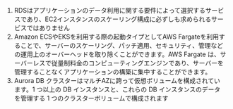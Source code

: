 1. RDSはアプリケーションのデータ利用に関する要件によって選択するサービスであり、EC2インスタンスのスケーリング構成に必ずしも求められるサービスではありません
2. Amazon ECSやEKSを利用する際の起動タイプとしてAWS Fargateを利用することで、サーバーのスケーリング、パッチ適用、セキュリティ、管理などの運用上のオーバーヘッドを取り除くことができます。AWS Fargate は、サーバーレスで従量制料金のコンピューティングエンジンであり、サーバーを管理することなくアプリケーションの構築に集中することができます。
3. Aurora DB クラスターはマルチAZに跨って仮想ボリュームを構成されています。1 つ以上の DB インスタンスと、これらの DB インスタンスのデータを管理する 1 つのクラスターボリュームで構成されます
